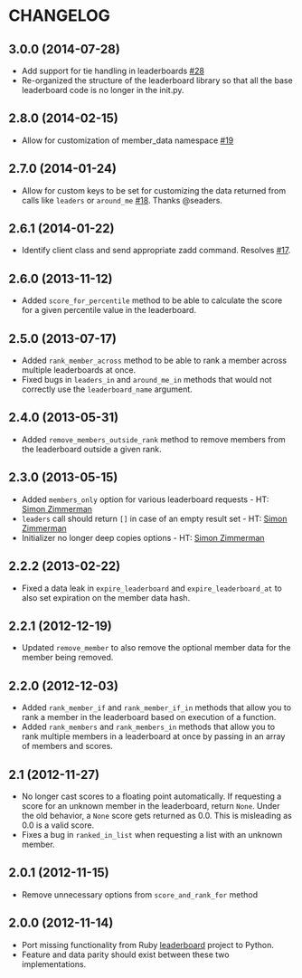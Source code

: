 # CHANGELOG

## 3.0.0 (2014-07-28)

* Add support for tie handling in leaderboards [#28](https://github.com/agoragames/leaderboard-python/pull/28)
* Re-organized the structure of the leaderboard library so that all the base leaderboard code is no longer in the init.py.

## 2.8.0 (2014-02-15)

* Allow for customization of member_data namespace [#19](https://github.com/agoragames/leaderboard-python/pull/19)

## 2.7.0 (2014-01-24)

* Allow for custom keys to be set for customizing the data returned from calls like `leaders` or `around_me` [#18](https://github.com/agoragames/leaderboard-python/pull/18). Thanks @seaders.

## 2.6.1 (2014-01-22)

* Identify client class and send appropriate zadd command. Resolves [#17](https://github.com/agoragames/leaderboard-python/issues/17).

## 2.6.0 (2013-11-12)

* Added `score_for_percentile` method to be able to calculate the score for a given percentile value in the leaderboard.

## 2.5.0 (2013-07-17)

* Added `rank_member_across` method to be able to rank a member across multiple leaderboards at once.
* Fixed bugs in `leaders_in` and `around_me_in` methods that would not correctly use the `leaderboard_name` argument.

## 2.4.0 (2013-05-31)

* Added `remove_members_outside_rank` method to remove members from the leaderboard outside a given rank.

## 2.3.0 (2013-05-15)

* Added `members_only` option for various leaderboard requests - HT: [Simon Zimmerman](https://github.com/simonz05)
* `leaders` call should return `[]` in case of an empty result set - HT: [Simon Zimmerman](https://github.com/simonz05)
* Initializer no longer deep copies options - HT: [Simon Zimmerman](https://github.com/simonz05)

## 2.2.2 (2013-02-22)

* Fixed a data leak in `expire_leaderboard` and `expire_leaderboard_at` to also set expiration on the member data hash.

## 2.2.1 (2012-12-19)

* Updated `remove_member` to also remove the optional member data for the member being removed.

## 2.2.0 (2012-12-03)

* Added `rank_member_if` and `rank_member_if_in` methods that allow you to rank a member in the leaderboard based on execution of a function.
* Added `rank_members` and `rank_members_in` methods that allow you to rank multiple members in a leaderboard at once by passing in an array of members and scores.

## 2.1 (2012-11-27)

* No longer cast scores to a floating point automatically. If requesting a score for an unknown member in the leaderboard, return `None`. Under the old behavior, a `None` score gets returned as 0.0. This is misleading as 0.0 is a valid score.
* Fixes a bug in `ranked_in_list` when requesting a list with an unknown member.

## 2.0.1 (2012-11-15)

* Remove unnecessary options from `score_and_rank_for` method

## 2.0.0 (2012-11-14)

* Port missing functionality from Ruby [leaderboard](https://github.com/agoragames/leaderboard) project to Python.
* Feature and data parity should exist between these two implementations.